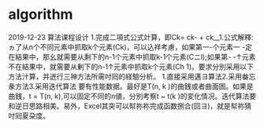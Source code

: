 # algorithm
2019-12-23 算法课程设计
1.完成二項式公式竍算，即Ck= ck- + ck__1.公式解釋:ヵ了从n个不同元素中抓取k个元素(Ck)，可以込祥考慮，如果第一-个元素一 -定在結果中，那幺就需要从剩下的n-1个元素中抓取k-1个元素(Cニl);如果第- -↑元素不在結果中，就需要从剰下的n-1↑元素中抓取k个元素(Ch 1)。要求分別采用以下方法汁算，并迸行三神方法所需吋囘的経驗分析。
      1.直接采用邁ヨ算法2.采用畚忘彖方法3.采用迭代算法
      要有性能数据。最好是T(n, k )的曲銭或者曲面圄。如果是曲銭，t = T(n, k),可以固定不同的n値，分別考察t ~ t(k )的変化情况。迭代算法要和逆日思路相美。易外，Excel其突可以幇祢祢完成函数捌合(回ヨ)，就是幇祢猜吋囘夏朶度。
